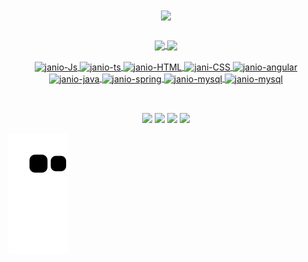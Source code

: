 <div align="center">
    <img height="380em" align="center" src="https://user-images.githubusercontent.com/95763551/239665110-413e709a-7255-40e5-8d29-5de5553b9abe.gif"/> 
</div>

##

<div align="center">
  <a href="https://github.com/jan1ooo">
  <img height="200em" align="center" src="https://github-readme-streak-stats.herokuapp.com/?user=jan1ooo&theme=transparent"/>
  <img height="200em" align="center" src="https://github-readme-stats.vercel.app/api/top-langs/?username=jan1ooo&layout=donut&theme=transparent"/>
</div>
  
<div align="center" style="display: inline_block"><br>
  <img align="center" alt="janio-Js" height="40" width="40" src="https://cdn.jsdelivr.net/gh/devicons/devicon/icons/javascript/javascript-plain.svg">
  <img align="center" alt="janio-ts" height="40" width="40" src="https://cdn.jsdelivr.net/gh/devicons/devicon/icons/typescript/typescript-plain.svg">
  <img align="center" alt="janio-HTML" height="40" width="40" src="https://cdn.jsdelivr.net/gh/devicons/devicon/icons/html5/html5-plain.svg">
  <img align="center" alt="jani-CSS" height="40" width="40" src="https://cdn.jsdelivr.net/gh/devicons/devicon/icons/css3/css3-plain.svg">
  <img align="center" alt="janio-angular" height="40" width="40" src="https://cdn.jsdelivr.net/gh/devicons/devicon/icons/angularjs/angularjs-plain.svg" />
  <img align="center" alt="janio-java" height="40" width="40" src="https://cdn.jsdelivr.net/gh/devicons/devicon/icons/java/java-original.svg" />
  <img align="center" alt="janio-spring" height="40" width="40" src="https://cdn.jsdelivr.net/gh/devicons/devicon/icons/spring/spring-original.svg" />
  <img align="center" alt="janio-mysql" height="40" width="40" src="https://cdn.jsdelivr.net/gh/devicons/devicon/icons/mysql/mysql-plain.svg" />
  <img align="center" alt="janio-mysql" height="40" width="40" src="https://cdn.jsdelivr.net/gh/devicons/devicon/icons/postgresql/postgresql-plain.svg" />
</div>


  
  ##
 <div align="center" style="display: inline_block"><br> 
    <a href="https://instagram.com/jan1ooo" target="_blank">
    <img src="https://img.shields.io/badge/-Instagram-%23E4405F?style=for-the-badge&logo=instagram&logoColor=white" target="_blank"></a>
 	<a href="https://www.twitch.tv/jan1ooo" target="_blank">
    <img src="https://img.shields.io/badge/Twitch-9146FF?style=for-the-badge&logo=twitch&logoColor=white" target="_blank"></a>
    <a href = "mailto:filhojanio67@gmail.com">
    <img src="https://img.shields.io/badge/-Gmail-%23333?style=for-the-badge&logo=gmail&logoColor=white" target="_blank"></a>
    <a href="https://www.linkedin.com/in/jan1ooo/"  target="_blank">
    <img src="https://img.shields.io/badge/-LinkedIn-%230077B5?style=for-the-badge&logo=linkedin&logoColor=white" target="_blank"></a> 
 </div>
   
   
              
 
  ![Snake animation](https://github.com/jan1ooo/jan1ooo/blob/output/github-contribution-grid-snake.svg) 
</div>
